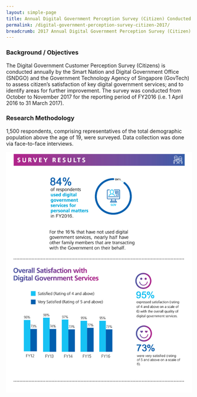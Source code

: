 ```yaml
---
layout: simple-page
title: Annual Digital Government Perception Survey (Citizen) Conducted in 2017
permalink: /digital-government-perception-survey-citizen-2017/
breadcrumb: 2017 Annual Digital Government Perception Survey (Citizen)
---
```

### **Background / Objectives**

The Digital Government Customer Perception Survey (Citizens) is conducted annually by the Smart Nation and Digital Government Office (SNDGO) and the Government Technology Agency of Singapore (GovTech) to assess citizen’s satisfaction of key digital government services; and to identify areas for further improvement.
The survey was conducted from October to November 2017 for the reporting period of FY2016 (i.e. 1 April 2016 to 31 March 2017).
 
### **Research Methodology**
1,500 respondents, comprising representatives of the total demographic population above the age of 19, were surveyed. Data collection was done via face-to-face interviews.

![Digital Government Perception Survey 2017 for Citizens by GovTech](/images/our-statistics/Digital-Government-Perception-2017-Citizen-GovTech-Smart-Nation-studyv2.png)